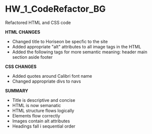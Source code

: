 # HW_1_CodeRefactor_BG
Refactored HTML and CSS code

**HTML CHANGES**
+ Changed title to Horiseon be specfic to the site
+ Added appropriate "alt" attributes to all image tags in the HTML
+ Added the following tags for more semantic meaning:
    header
    main
    section
    aside
    footer

**CSS CHANGES**
+ Added quotes around Calibri font name
+ Changed appropriate divs to navs

**SUMMARY**
+ Title is descriptive and concise
+ HTML is now semanatic
+ HTML structure flows logically
+ Elements flow correctly
+ Images contain alt attributes
+ Headings fall i sequential order
